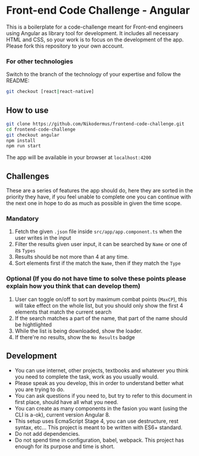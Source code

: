 # Front-end Code Challenge - Angular

This is a boilerplate for a code-challenge meant for Front-end engineers using Angular as library tool for development. It includes all necessary HTML and CSS, so your work is to focus on the development of the app. Please fork this repository to your own account.

### For other technologies

Switch to the branch of the technology of your expertise and follow the README:

```bash
git checkout [react|react-native]
```

## How to use

```bash
git clone https://github.com/Nikodermus/frontend-code-challenge.git
cd frontend-code-challenge
git checkout angular
npm install
npm run start
```

The app will be available in your browser at `localhost:4200`


## Challenges

These are a series of features the app should do, here they are sorted in the priority they have, if you feel unable to complete one you can continue with the next one in hope to do as much as possible in given the time scope.

### Mandatory

1.  Fetch the given `.json` file inside `src/app/app.component.ts` when the user writes in the input
1.  Filter the results given user input, it can be searched by `Name` or one of its `Types`
1.  Results should be not more than 4 at any time.
1.  Sort elements first if the match the `Name`, then if they match the `Type`

### Optional (If you do not have time to solve these points please explain how you think that can develop them)
1.  User can toggle on/off to sort by maximum combat points (`MaxCP`), this will take effect on the whole list, but you should only show the first 4 elements that match the current search
1.  If the search matches a part of the name, that part of the name should be hightlighted
1.  While the list is being downloaded, show the loader.
1.  If there're no results, show the `No Results` badge

## Development

- You can use internet, other projects, textbooks and whatever you think you need to complete the task, work as you usually would.
- Please speak as you develop, this in order to understand better what you are trying to do.
- You can ask questions if you need to, but try to refer to this document in first place, should have all what you need.
- You can create as many components in the fasion you want (using the CLI is a-ok), current version Angular 8.
- This setup uses EcmaScript Stage 4, you can use destructure, rest syntax, etc... This project is meant to be written with ES6+ standard.
- Do not add dependencies.
- Do not spend time in configuration, babel, webpack. This project has enough for its purpose and time is short.
